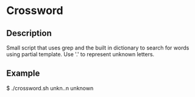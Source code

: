 # Crossword

## Description

Small script that uses grep and the built in dictionary to search for words using partial template. Use '.' to represent unknown letters.

## Example
$ ./crossword.sh unkn..n
unknown
